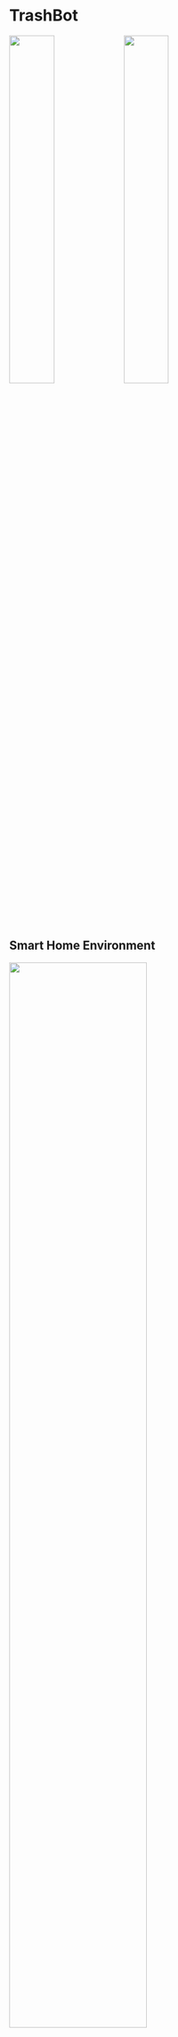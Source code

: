 # TrashBot
<img src="https://user-images.githubusercontent.com/45473923/77515062-3f68e480-6ebb-11ea-9940-b3d9d1c65b5c.jpg" width=40%> <img src="https://user-images.githubusercontent.com/45473923/77515204-78a15480-6ebb-11ea-8d40-defbb504d8e0.jpg" width=40%>  

<br>

## Smart Home Environment
<img src="https://user-images.githubusercontent.com/45473923/78908121-9aeec100-7abc-11ea-971d-9fd3ff177858.png" width=70%>

<br>

## System OverView
<img src="https://user-images.githubusercontent.com/45473923/78907860-39c6ed80-7abc-11ea-8537-0f150055defa.PNG" width=70%>

<br>

## Voice Control
<img src="https://user-images.githubusercontent.com/45473923/78961691-4f283000-7b2d-11ea-8d56-19393890b61a.PNG" width=50%>

<br>

## Circuit and Computer Board(Jetson TX2)
<img src="https://user-images.githubusercontent.com/45473923/78958526-374bae80-7b23-11ea-9ee6-f56fe79a21de.jpg" width=25%> <img src="https://user-images.githubusercontent.com/45473923/78962638-af1fd600-7b2f-11ea-9034-4c745c0b5cde.jpg" width=25%>

<br>

## Demo Movie  
[![IMAGE ALT TEXT HERE](http://img.youtube.com/vi/xtzoYeqc3O0/0.jpg)](http://www.youtube.com/watch?v=xtzoYeqc3O0) 

## システム
GoogleHome→ IFTTT→ slack→ ROS→ RaspberryPi→ Arduino
## 環境
Linux ubuntu16.04  
ROS kinetic  
RaspberryPi B  [OS:UbuntuMATE]  
* Slackアプリで、オリジナルのslackbotを作成
* IFTTTでMy Appletを作成し、GoogleHomeとslackをIFTTT経由で接続
* 下記のwebページを参考にPythonのslackbotライブラリをubuntuにインストール
* ubuntuとRaspberryPiはssh接続で、rosserial(ROSの通信パッケージ)を使用してロボット側とPC側がデータを送受信





## 参考文献
「ROSではじめるロボットプログラミング」著者:小倉 崇  
## 参考webページ
Qiita「Slackにボットを設置する」(2017年6月10日更新)  
https://azriton.github.io/2016/12/17/Slack%E3%81%AB%E3%83%9C%E3%83%83%E3%83%88%E3%82%92%E8%A8%AD%E7%BD%AE%E3%81%99%E3%82%8B/   

Qiita「GoogleHome mini から IFTTT 経由で Slack に投稿してみた件」(2018年2月12日更新)
https://qiita.com/KSxRDevelop/items/4aff0f1856c0c200c1a0

Azriton's blog「PythonのslackbotライブラリでSlackボットを作る」(2016年12月17日更新)  
https://qiita.com/sukesuke/items/1ac92251def87357fdf6  
  [GitHub] https://github.com/lins05/slackbot   
